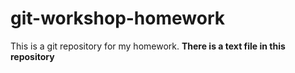 # git-workshop-homework
This is a git repository for my homework.
**There is a text file in this repository**
